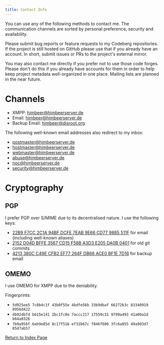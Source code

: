 ```yaml
---
title: Contact Info
---
```


You can use any of the following methods to contact me.
The communication channels are sorted by personal preference, security
and availability.

Please submit bug reports or feature requests to my Codeberg repositories.
If the project is still hosted on GitHub please use that
if you already have an account.
In short, submit issues or PRs to the project's external mirror.

You may also contact me directly if you prefer not to use those code forges.
Please don't do this if you already have accounts for them in order to help
keep project metadata well-organized in one place. Mailing lists are planned in
the near future.

Channels
========

* XMPP: [himbeer@himbeerserver.de](xmpp:himbeer@himbeerserver.de?message)
* Email: [himbeer@himbeerserver.de](mailto:himbeer@himbeerserver.de)
* Backup Email: [himbeer@disroot.org](mailto:himbeer@disroot.org)

The following well-known email addresses also redirect to my inbox:

* [postmaster@himbeerserver.de](mailto:postmaster@himbeerserver.de)
* [hostmaster@himbeerserver.de](mailto:hostmaster@himbeerserver.de)
* [webmaster@himbeerserver.de](mailto:webmaster@himbeerserver.de)
* [abuse@himbeerserver.de](mailto:abuse@himbeerserver.de)
* [noc@himbeerserver.de](mailto:noc@himbeerserver.de)
* [security@himbeerserver.de](mailto:security@himbeerserver.de)

Cryptography
============

PGP
---

I prefer PGP over S/MIME due to its decentralised nature. I use the following keys:

* [22B9 F7CC 2C1A 94BF DCFE 7EAB 9E66 CD77 9885 511F](/pgp/22B9F7CC2C1A94BFDCFE7EAB9E66CD779885511F.gpg.asc) for email (including well-known aliases)
* [2152 D04D BFFE 3567 CD15 F58B A3D3 E205 DA0B 0401](/pgp/2152D04DBFFE3567CD15F58BA3D3E205DA0B0401.gpg.asc) for old git commits
* [4213 380C C49E CFB2 EF77 264F DB66 ACE0 BF1E 7D16](/pgp/4213380CC49ECFB2EF77264FDB66ACE0BF1E7D16.gpg.asc) for backup email

OMEMO
-----

I use OMEMO for XMPP due to the deniability.

Fingerprints:

* `5d925ee5 7c8b4c1f 43b0f55e 4bdfe56b 33b9dbaf 66272b3c 83340919 0956d422`
* `db92dbfd b615e141 2bc1fc0e 7accc217 17559c31 9799a493 41a00a1d b64a0326`
* `7b9a956f 6eb9e85d 8c17f51b ef31b67c f846f606 3fc6a055 49a903d7 85d7ab57`

[Return to Index Page](/md/index.md)
